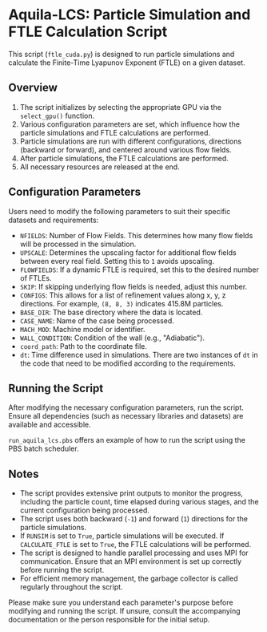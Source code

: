 # Aquila-LCS: Particle Simulation and FTLE Calculation Script

This script (`ftle_cuda.py`) is designed to run particle simulations and calculate the Finite-Time Lyapunov Exponent (FTLE) on a given dataset.

## Overview

1. The script initializes by selecting the appropriate GPU via the `select_gpu()` function.
2. Various configuration parameters are set, which influence how the particle simulations and FTLE calculations are performed.
3. Particle simulations are run with different configurations, directions (backward or forward), and centered around various flow fields.
4. After particle simulations, the FTLE calculations are performed.
5. All necessary resources are released at the end.

## Configuration Parameters

Users need to modify the following parameters to suit their specific datasets and requirements:

- `NFIELDS`: Number of Flow Fields. This determines how many flow fields will be processed in the simulation.
- `UPSCALE`: Determines the upscaling factor for additional flow fields between every real field. Setting this to `1` avoids upscaling.
- `FLOWFIELDS`: If a dynamic FTLE is required, set this to the desired number of FTLEs.
- `SKIP`: If skipping underlying flow fields is needed, adjust this number.
- `CONFIGS`: This allows for a list of refinement values along x, y, z directions. For example, `(8, 8, 3)` indicates 415.8M particles.
- `BASE_DIR`: The base directory where the data is located.
- `CASE_NAME`: Name of the case being processed.
- `MACH_MOD`: Machine model or identifier.
- `WALL_CONDITION`: Condition of the wall (e.g., "Adiabatic").
- `coord_path`: Path to the coordinate file.
- `dt`: Time difference used in simulations. There are two instances of `dt` in the code that need to be modified according to the requirements.

## Running the Script

After modifying the necessary configuration parameters, run the script. Ensure all dependencies (such as necessary libraries and datasets) are available and accessible.

`run_aquila_lcs.pbs` offers an example of how to run the script using the PBS batch scheduler.

## Notes

- The script provides extensive print outputs to monitor the progress, including the particle count, time elapsed during various stages, and the current configuration being processed.
- The script uses both backward (`-1`) and forward (`1`) directions for the particle simulations.
- If `RUNSIM` is set to `True`, particle simulations will be executed. If `CALCULATE_FTLE` is set to `True`, the FTLE calculations will be performed.
- The script is designed to handle parallel processing and uses MPI for communication. Ensure that an MPI environment is set up correctly before running the script.
- For efficient memory management, the garbage collector is called regularly throughout the script.

Please make sure you understand each parameter's purpose before modifying and running the script. If unsure, consult the accompanying documentation or the person responsible for the initial setup.
